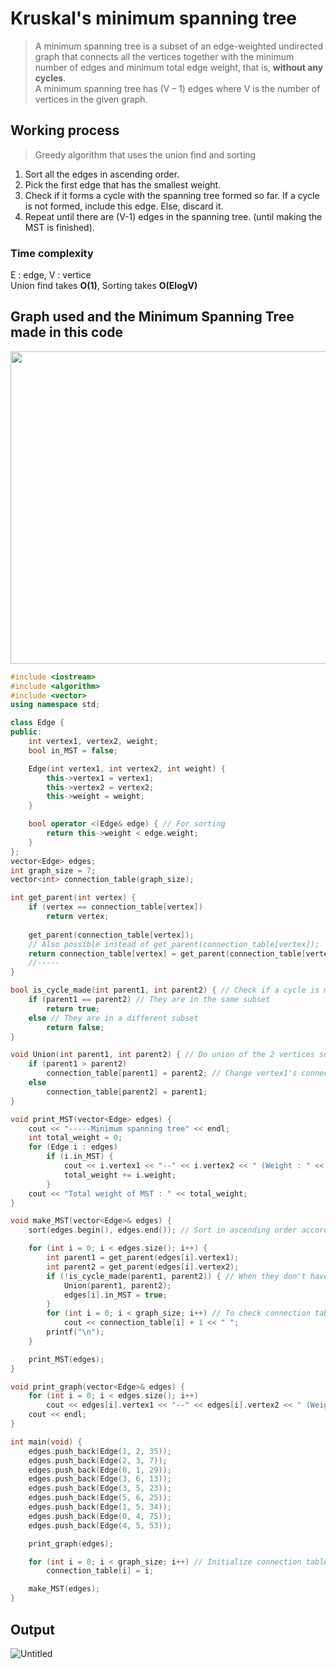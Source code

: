 # Kruskal's minimum spanning tree
>A minimum spanning tree is a subset of an edge-weighted undirected graph that connects all the vertices together with the minimum number of edges and 
>minimum total edge weight, that is, **without any cycles**. <br>
>A minimum spanning tree has (V – 1) edges where V is the number of vertices in the given graph. 

## Working process
>Greedy algorithm that uses the union find and sorting
1. Sort all the edges in ascending order.
2. Pick the first edge that has the smallest weight. 
3. Check if it forms a cycle with the spanning tree formed so far. If a cycle is not formed, include this edge. Else, discard it.
4. Repeat until there are (V-1) edges in the spanning tree. (until making the MST is finished). 

### Time complexity
E : edge, V : vertice<br>
Union find takes **O(1)**, Sorting takes **O(ElogV)**

## Graph used and the Minimum Spanning Tree made in this code
<img src="https://user-images.githubusercontent.com/67142421/149641825-299e573d-f986-4e29-8f4d-d85907f419a9.png" width="600" height="500">


~~~c++
#include <iostream>
#include <algorithm>
#include <vector>
using namespace std;

class Edge {
public:
	int vertex1, vertex2, weight;
	bool in_MST = false;

	Edge(int vertex1, int vertex2, int weight) {
		this->vertex1 = vertex1;
		this->vertex2 = vertex2;
		this->weight = weight;
	}

	bool operator <(Edge& edge) { // For sorting
		return this->weight < edge.weight;
	}
};
vector<Edge> edges;
int graph_size = 7;
vector<int> connection_table(graph_size);

int get_parent(int vertex) {
	if (vertex == connection_table[vertex])
		return vertex;
	
	get_parent(connection_table[vertex]);
	// Also possible instead of get_parent(connection_table[vertex]);
	return connection_table[vertex] = get_parent(connection_table[vertex]);
	//-----
}

bool is_cycle_made(int parent1, int parent2) { // Check if a cycle is made by checking if the 2 vertices have the same parent.
	if (parent1 == parent2) // They are in the same subset
		return true;
	else // They are in a different subset
		return false;
}

void Union(int parent1, int parent2) { // Do union of the 2 vertices so that they have the same parent.
	if (parent1 > parent2)
		connection_table[parent1] = parent2; // Change vertex1's connection
	else
		connection_table[parent2] = parent1;
}

void print_MST(vector<Edge> edges) {
	cout << "-----Minimum spanning tree" << endl;
	int total_weight = 0;
	for (Edge i : edges)
		if (i.in_MST) {
			cout << i.vertex1 << "--" << i.vertex2 << " (Weight : " << i.weight << ")\n";
			total_weight += i.weight;
		}
	cout << "Total weight of MST : " << total_weight;
}

void make_MST(vector<Edge>& edges) {
	sort(edges.begin(), edges.end()); // Sort in ascending order according to the weight of edges

	for (int i = 0; i < edges.size(); i++) {
		int parent1 = get_parent(edges[i].vertex1);
		int parent2 = get_parent(edges[i].vertex2);
		if (!is_cycle_made(parent1, parent2)) { // When they don't have the same parent, that is, when a cycle isn't made
			Union(parent1, parent2);
			edges[i].in_MST = true;
		}
		for (int i = 0; i < graph_size; i++) // To check connection table
			cout << connection_table[i] + 1 << " ";
		printf("\n");
	}

	print_MST(edges);
}

void print_graph(vector<Edge>& edges) {
	for (int i = 0; i < edges.size(); i++)
		cout << edges[i].vertex1 << "--" << edges[i].vertex2 << " (Weight : " << edges[i].weight << ")\n";
	cout << endl;
}

int main(void) {
	edges.push_back(Edge(1, 2, 35));
	edges.push_back(Edge(2, 3, 7));
	edges.push_back(Edge(0, 1, 29));
	edges.push_back(Edge(3, 6, 13));
	edges.push_back(Edge(3, 5, 23));
	edges.push_back(Edge(5, 6, 25));
	edges.push_back(Edge(1, 5, 34));
	edges.push_back(Edge(0, 4, 75));
	edges.push_back(Edge(4, 5, 53));

	print_graph(edges);

	for (int i = 0; i < graph_size; i++) // Initialize connection table
		connection_table[i] = i;

	make_MST(edges);
}
~~~

## Output
![Untitled](https://user-images.githubusercontent.com/67142421/149641284-15e525f2-cef6-4a86-b44e-5729900ad735.png)
